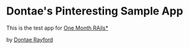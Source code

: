 # Dontae's Pinteresting Sample App

This is the test app for [One Month RAils*](http://onemonthrails.com)

by [Dontae Rayford](http://dontaerayford.com)